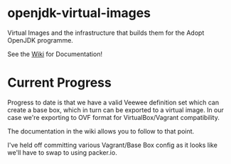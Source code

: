 openjdk-virtual-images
======================

Virtual Images and the infrastructure that builds them for the Adopt OpenJDK programme.

See the [Wiki](https://github.com/AdoptOpenJDK/openjdk-virtual-images/wiki) for Documentation!

# Current Progress
Progress to date is that we have a valid Veewee definition set which can create a base box, which in turn can be exported to a virtual image. In our case we're exporting to OVF format for VirtualBox/Vagrant compatibility.

The documentation in the wiki allows you to follow to that point.

I've held off committing various Vagrant/Base Box config as it looks like we'll have to swap to using packer.io.

